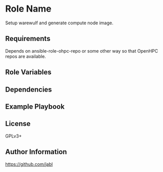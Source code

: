 Role Name
=========

Setup warewulf and generate compute node image.

Requirements
------------

Depends on ansible-role-ohpc-repo or some other way so that OpenHPC repos are available.

Role Variables
--------------



Dependencies
------------



Example Playbook
----------------


License
-------

GPLv3+

Author Information
------------------

https://github.com/jabl
